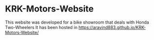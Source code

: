 # KRK-Motors-Website
This website was developed for a bike showroom that deals with Honda Two-Wheelers
It has been hosted in https://aravind883.github.io/KRK-Motors-Website/
